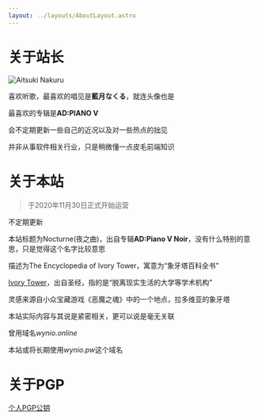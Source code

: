 ```yaml
---
layout: ../layouts/AboutLayout.astro
---
```


# 关于站长

![Aitsuki Nakuru](/css/logo.png)

喜欢听歌，最喜欢的唱见是**藍月なくる**，就连头像也是

最喜欢的专辑是**AD:PIANO V**

会不定期更新一些自己的近况以及对一些热点的拙见

并非从事软件相关行业，只是稍微懂一点皮毛前端知识

# 关于本站

> 于2020年11月30日正式开始运营

不定期更新

本站标题为Nocturne(夜之曲)，出自专辑**AD:Piano V Noir**，没有什么特别的意思，只是觉得这个名字比较意思

描述为The Encyclopedia of Ivory Tower，寓意为“象牙塔百科全书”

[Ivory Tower](https://zh.wikipedia.org/wiki/%E8%B1%A1%E7%89%99%E5%A1%94)，出自圣经，指的是“脱离现实生活的大学等学术机构”

灵感来源自小众宝藏游戏《恶魔之魂》中的一个地点，拉多维亚的象牙塔

本站实际内容与其说是紧密相关，更可以说是毫无关联

曾用域名*wynio.online*

本站或将长期使用*wynio.pw*这个域名

# 关于PGP

[个人PGP公钥](/pgp/pgp/index.html)
